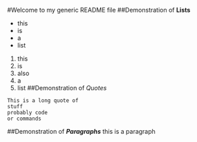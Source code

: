 #Welcome to my generic README file
##Demonstration of **Lists**
- this
- is
- a
- list

1. this
1. is
1. also
1. a
1. list
##Demonstration of _Quotes_
```
This is a long quote of 
stuff
probably code
or commands
```
##Demonstration of ***Paragraphs***
this is a paragraph